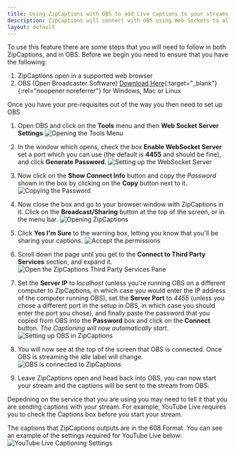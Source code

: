 ```yaml
---
title: Using ZipCaptions with OBS to add Live Captions to your streams
description: ZipCaptions will connect with OBS using Web Sockets to allow you to add Live Captioning to your streams
layout: default
---
```


To use this feature there are some steps that you will need to follow in both ZipCaptions, and in OBS. Before we begin you need to ensure that you have the following:

1. ZipCaptions open in a supported web browser
2. OBS (Open Broadcaster Software) [Download Here](https://obsproject.com/){:target="_blank"}{:rel="noopener noreferrer"} for Windows, Mac or Linux

Once you have your pre-requisites out of the way you then need to set up OBS

1. Open OBS and click on the **Tools** menu and then **Web Socket Server Settings**
![Opening the Tools Menu](/assets/obs_tools.png)

2. In the window which opens, check the box **Enable WebSocket Server** set a port which you can use (the default is **4455** and should be fine), and click **Generate Password**.
![Setting up the WebSocket Server](/assets/obs_socket_setup.png)

3. Now click on the **Show Connect Info** button and copy the _Password_ shown in the box by clicking on the **Copy** button next to it.
![Copying the Password](/assets/obs_password.png)

4. Now close the box and go to your browser window with ZipCaptions in it. Click on the **Broadcast/Sharing** button at the top of the screen, or in the menu bar.
![Opening ZipCaptions](/assets/zip_welcome.png)

5. Click **Yes I'm Sure** to the warning box, letting you know that you'll be sharing your captions.
![Accept the permissions](/assets/zip_permissions.png)

6. Scroll down the page until you get to the **Connect to Third Party Services** section, and expand it.
![Open the ZipCaptions Third Party Services Pane](/assets/zip_3rd_party.png)

7. Set the **Server IP** to _localhost_ (unless you're running OBS on a different computer to ZipCaptions, in which case you would enter the IP address of the computer running OBS), set the **Server Port** to _4455_ (unless you chose a different port in the setup in OBS, in which case you should enter the port you chose), and finally paste the password that you copied from OBS into the **Password** box and click on the **Connect** button. _The Captioning will now automatically start_.
![Setting up OBS in ZipCaptions](/assets/zip_obs_setup.png)

8. You will now see at the top of the screen that OBS is connected. Once OBS is streaming the _idle_ label will change.
![OBS is connected to ZipCaptions](/assets/zip_connected_obs.png)

9. Leave ZipCaptions open and head back into OBS, you can now start your stream and the captions will be sent to the stream from OBS.

Depedning on the service that you are using you may need to tell it that you are sending captions with your stream. For example, YouTube Live requires you to check the Captions box before you start your stream. 

The captions that ZipCaptions outputs are in the 608 Format. You can see an example of the settings required for YouTube Live below:
![YouTube Live Captioning Settings](/assets/youtube_live_settings.png)